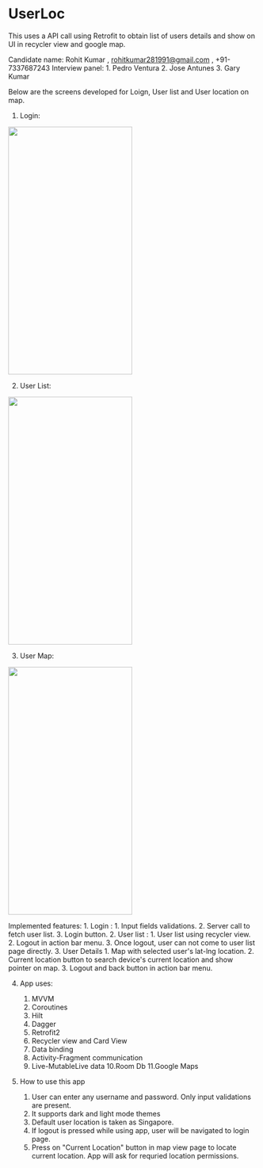 # UserLoc
This uses a API call using Retrofit to obtain list of users details and show on UI in recycler view and google map.

Candidate name: Rohit Kumar , rohitkumar281991@gmail.com , +91-7337687243
Interview panel: 1. Pedro Ventura
                 2. Jose Antunes
                 3. Gary Kumar
                 
Below are the screens developed for Loign, User list and User location on map.

1. Login:
<img src="https://user-images.githubusercontent.com/13178473/153553337-f8fe3cf2-36c7-453b-b8d7-dba20e58f4ed.jpg" width="250" height="500">

2. User List:
<img src="https://user-images.githubusercontent.com/13178473/153554141-479c1ba8-9267-4b15-be15-2c61a1f66dee.jpg" width="250" height="500">

3. User Map:
<img src="https://user-images.githubusercontent.com/13178473/153554150-946e5fdb-6125-4b72-9f57-3ab8f0608969.jpg" width="250" height="500">

Implemented features:
	1. Login : 
			1. Input fields validations.
			2. Server call to fetch user list.
			3. Login button.
	2. User list :
			1. User list using recycler view.
			2. Logout in action bar menu.
			3. Once logout, user can not come to user list page directly.
	3. User Details
			1. Map with selected user's lat-lng location.
			2. Current location button to search device's current location and show pointer on map.
			3. Logout and back button in action bar menu.
			
4. App uses:
   1. MVVM
   2. Coroutines
   3. Hilt
   4. Dagger
   5. Retrofit2
   6. Recycler view and Card View
   7. Data binding
   8. Activity-Fragment communication
   9. Live-MutableLive data
   10.Room Db
   11.Google Maps

5. How to use this app
   1. User can enter any username and password. Only input validations are present.
   2. It supports dark and light mode themes
   3. Default user location is taken as Singapore.
   4. If logout is pressed while using app, user will be navigated to login page.
   5. Press on "Current Location" button in map view page to locate current location. App will ask for requried location permissions.
   
